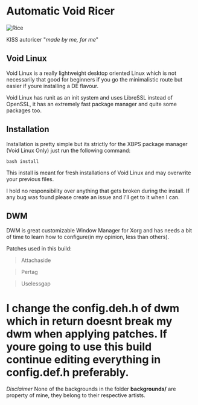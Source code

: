 # Automatic Void Ricer

![Rice](https://github.com/dconixDev/voidrice/blob/main/config/.otherfiles/Rice.png?raw=true)

KISS autoricer "*made by me, for me*"

## Void Linux

Void Linux is a really lightweight desktop oriented Linux which is not necessarily that good for beginners if you go the minimalistic route but easier if youre installing a DE flavour.

Void Linux has runit as an init system and uses LibreSSL instead of OpenSSL, it has an extremely fast package manager and quite some packages too.

## Installation

Installation is pretty simple but its strictly for the XBPS package manager (Void Linux Only) just run the following command:

`bash install`

This install is meant for fresh installations of Void Linux and may overwrite your previous files.

I hold no responsibility over anything that gets broken during the install. If any bug was found please create an issue and I'll get to it when I can.

## DWM

DWM is great customizable Window Manager for Xorg and has needs a bit of time to learn how to configure(in my opinion, less than others).

Patches used in this build:

> Attachaside

> Pertag

> Uselessgap

# I change the config.deh.h of dwm which in return doesnt break my dwm when applying patches. If youre going to use this build continue editing everything in config.def.h preferably.


*Disclaimer* None of the backgrounds in the folder **backgrounds/** are property of mine, they belong to their respective artists.
